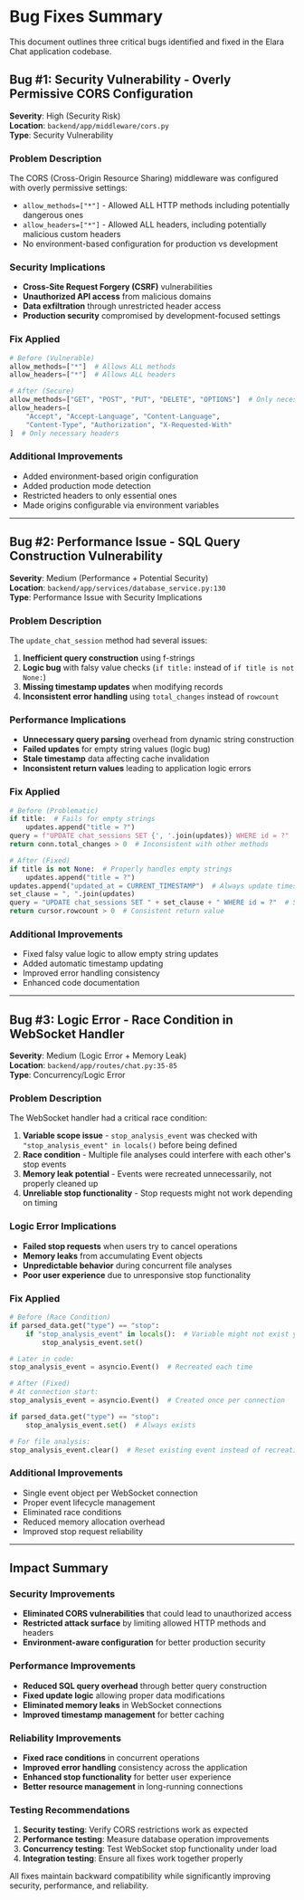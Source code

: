 # Bug Fixes Summary

This document outlines three critical bugs identified and fixed in the Elara Chat application codebase.

## Bug #1: Security Vulnerability - Overly Permissive CORS Configuration

**Severity**: High (Security Risk)  
**Location**: `backend/app/middleware/cors.py`  
**Type**: Security Vulnerability

### Problem Description
The CORS (Cross-Origin Resource Sharing) middleware was configured with overly permissive settings:
- `allow_methods=["*"]` - Allowed ALL HTTP methods including potentially dangerous ones
- `allow_headers=["*"]` - Allowed ALL headers, including potentially malicious custom headers
- No environment-based configuration for production vs development

### Security Implications
- **Cross-Site Request Forgery (CSRF)** vulnerabilities
- **Unauthorized API access** from malicious domains
- **Data exfiltration** through unrestricted header access
- **Production security** compromised by development-focused settings

### Fix Applied
```python
# Before (Vulnerable)
allow_methods=["*"]  # Allows ALL methods
allow_headers=["*"]  # Allows ALL headers

# After (Secure)
allow_methods=["GET", "POST", "PUT", "DELETE", "OPTIONS"]  # Only necessary methods
allow_headers=[
    "Accept", "Accept-Language", "Content-Language", 
    "Content-Type", "Authorization", "X-Requested-With"
]  # Only necessary headers
```

### Additional Improvements
- Added environment-based origin configuration
- Added production mode detection
- Restricted headers to only essential ones
- Made origins configurable via environment variables

---

## Bug #2: Performance Issue - SQL Query Construction Vulnerability

**Severity**: Medium (Performance + Potential Security)  
**Location**: `backend/app/services/database_service.py:130`  
**Type**: Performance Issue with Security Implications

### Problem Description
The `update_chat_session` method had several issues:
1. **Inefficient query construction** using f-strings
2. **Logic bug** with falsy value checks (`if title:` instead of `if title is not None:`)
3. **Missing timestamp updates** when modifying records
4. **Inconsistent error handling** using `total_changes` instead of `rowcount`

### Performance Implications
- **Unnecessary query parsing** overhead from dynamic string construction
- **Failed updates** for empty string values (logic bug)
- **Stale timestamp** data affecting cache invalidation
- **Inconsistent return values** leading to application logic errors

### Fix Applied
```python
# Before (Problematic)
if title:  # Fails for empty strings
    updates.append("title = ?")
query = f"UPDATE chat_sessions SET {', '.join(updates)} WHERE id = ?"  # f-string construction
return conn.total_changes > 0  # Inconsistent with other methods

# After (Fixed)
if title is not None:  # Properly handles empty strings
    updates.append("title = ?")
updates.append("updated_at = CURRENT_TIMESTAMP")  # Always update timestamp
set_clause = ", ".join(updates)
query = "UPDATE chat_sessions SET " + set_clause + " WHERE id = ?"  # Safer construction
return cursor.rowcount > 0  # Consistent return value
```

### Additional Improvements
- Fixed falsy value logic to allow empty string updates
- Added automatic timestamp updating
- Improved error handling consistency
- Enhanced code documentation

---

## Bug #3: Logic Error - Race Condition in WebSocket Handler

**Severity**: Medium (Logic Error + Memory Leak)  
**Location**: `backend/app/routes/chat.py:35-85`  
**Type**: Concurrency/Logic Error

### Problem Description
The WebSocket handler had a critical race condition:
1. **Variable scope issue** - `stop_analysis_event` was checked with `"stop_analysis_event" in locals()` before being defined
2. **Race condition** - Multiple file analyses could interfere with each other's stop events
3. **Memory leak potential** - Events were recreated unnecessarily, not properly cleaned up
4. **Unreliable stop functionality** - Stop requests might not work depending on timing

### Logic Error Implications
- **Failed stop requests** when users try to cancel operations
- **Memory leaks** from accumulating Event objects
- **Unpredictable behavior** during concurrent file analyses
- **Poor user experience** due to unresponsive stop functionality

### Fix Applied
```python
# Before (Race Condition)
if parsed_data.get("type") == "stop":
    if "stop_analysis_event" in locals():  # Variable might not exist yet!
        stop_analysis_event.set()

# Later in code:
stop_analysis_event = asyncio.Event()  # Recreated each time

# After (Fixed)
# At connection start:
stop_analysis_event = asyncio.Event()  # Created once per connection

if parsed_data.get("type") == "stop":
    stop_analysis_event.set()  # Always exists

# For file analysis:
stop_analysis_event.clear()  # Reset existing event instead of recreating
```

### Additional Improvements
- Single event object per WebSocket connection
- Proper event lifecycle management
- Eliminated race conditions
- Reduced memory allocation overhead
- Improved stop request reliability

---

## Impact Summary

### Security Improvements
- **Eliminated CORS vulnerabilities** that could lead to unauthorized access
- **Restricted attack surface** by limiting allowed HTTP methods and headers
- **Environment-aware configuration** for better production security

### Performance Improvements
- **Reduced SQL query overhead** through better query construction
- **Fixed update logic** allowing proper data modifications
- **Eliminated memory leaks** in WebSocket connections
- **Improved timestamp management** for better caching

### Reliability Improvements
- **Fixed race conditions** in concurrent operations
- **Improved error handling** consistency across the application
- **Enhanced stop functionality** for better user experience
- **Better resource management** in long-running connections

### Testing Recommendations
1. **Security testing**: Verify CORS restrictions work as expected
2. **Performance testing**: Measure database operation improvements
3. **Concurrency testing**: Test WebSocket stop functionality under load
4. **Integration testing**: Ensure all fixes work together properly

All fixes maintain backward compatibility while significantly improving security, performance, and reliability.